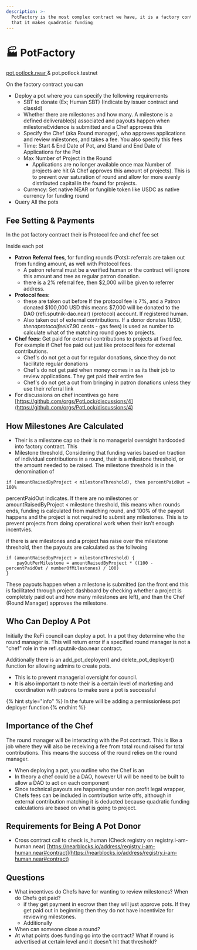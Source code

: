 ```yaml
---
description: >-
  PotFactory is the most complex contract we have, it is a factory contract, in
  that it makes quadratic funding
---
```


# 🏭 PotFactory

[pot.potlock.near ](https://nearblocks.io/address/pot.potlock.near)& pot.potlock.testnet

On the factory contract you can

* Deploy a pot where you can specify the following requirements
  * SBT to donate (Ex; Human SBT) (Indicate by issuer contract and classId)
  * Whether there are milestones and how many. A milestone is a defined deliverable(s) associated  and payouts happen when milestoneEvidence is submitted and a Chef approves this
  * Specify the Chef (aka Round manager), who approves applications and review milestones, and takes a fee. You also specify this fees
  * Time: Start & End Date of Pot, and Stand and End Date of Applications for the Pot&#x20;
  * Max Number of Project in the Round
    * Applications are no longer available once max Number of projects are hit (A Chef approves this amount of projects). This is to prevent over saturation of round and allow for more evenly distributed capital in the found for projects.&#x20;
  * Currency: Set native NEAR or fungible token like USDC as native currency for funding round
* Query All the pots

## Fee Setting & Payments

In the pot factory contract their is Protocol fee and chef fee set

Inside each pot

* **Patron Referral fees**, for funding rounds (Pots): referrals are taken out from funding amount, as well with Protocol fees.&#x20;
  * A patron referral must be a verified human or the contract will ignore this amount and tree as regular patron donation.
  * there is a 2% referral fee, then $2,000 will be given to referrer address. &#x20;
* **Protocol fees:**&#x20;
  * these are taken out before If the protocol fee is 7%, and a Patron donated $100,000 USD this means $7,000 will be donated to the DAO (refi.sputnik-dao.near) (protocol) account. If registered human.
  * Also taken out of external contributions. If a donor donates $1 USD, then a protocol fee is 7%, and the chef fee is 3%, then ($.90 cents - gas fees) is used as number to calculate what of the matching round goes to projects.
* **Chef fees:** Get paid for external contributions to projects at fixed fee. For example if Chef fee paid out just like protocol fees for external contributions.
  * Chef's do not get a cut for regular donations, since they do not facilitate regular donations
  * Chef's do not get paid when money comes in as its their job to review applications. They get paid their entire fee&#x20;
  * Chef's do not get a cut from bringing in patron donations unless they use their referral link
* For discussions on chef incentives go here [https://github.com/orgs/PotLock/discussions/4](https://github.com/orgs/PotLock/discussions/4)

## How Milestones Are Calculated

* Their is a milestone cap so their is no managerial oversight hardcoded into factory contract. This
* Milestone threshold, Considering that funding varies based on traction of individual contributions in a round, their is a milestone threshold, or the amount needed to be raised. The milestone threshold is in the denomination of&#x20;

`if (amountRaisedByProject < milestoneThreshold), then percentPaidOut = 100%`

percentPaidOut indicates. If there are no milestones or amountRaisedByProject < milestone threshold, this means when rounds ends, funding is calculated from matching round, and 100% of the payout happens and the project is not required to submit any milestones. This is to prevent projects from doing operational work when their isn't enough incentvies.&#x20;

if  there is are milestones and a project has raise over the milestone threshold, then the payouts are calculated as the follwoing

```
if (amountRaisedbyProject > milestoneThreshold) {
    payOutPerMilestone = amountRaisedByProject * ((100 - percentPaidOut / numberOfMilestones) / 100) 
}
```

These payouts happen when a milestone is submitted (on the front end this is facilitated through project dashboard by checking whether a project is completely paid out and how many milestones are left), and than the Chef (Round Manager) approves the milestone.&#x20;



## Who Can Deploy A Pot

Initially the ReFi council can deploy a pot. In a pot they determine who the round manager is. This will return error if a specified round manager is not a "chef" role in the refi.sputnik-dao.near contract.



Additionally there is an add\_pot\_deployer() and delete\_pot\_deployer() function for allowing admins to create pots.&#x20;

* This is to prevent managerial oversight for council.
* It is also important to note their is a certain level of marketing and coordination with patrons to make sure a pot is successful

{% hint style="info" %}
In the future will be adding a permissionless pot deployer function
{% endhint %}

## Importance of the Chef

The round manager will be interacting with the Pot contract. This is like a job where they will also be receiving a fee from total round raised for total contributions. This means the success of the round relies on the round manager.&#x20;

* When deploying a pot, you outline who the Chef is an&#x20;
* In theory a chef could be a DAO, however UI will be need to be built to allow a DAO to act on each component
* Since technical payouts are happening under non profit legal wrapper, Chefs fees can be included in contribution write offs, although in external contribution matching it is deducted because quadratic funding calculations are based on what is going to project.&#x20;



## Requirements for Being A Pot Donor

* Cross contract call to check is\_human (Check registry on registry.i-am-human.near) [https://nearblocks.io/address/registry.i-am-human.near#contract](https://nearblocks.io/address/registry.i-am-human.near#contract)

## Questions

* What incentives do Chefs have for wanting to review milestones? When do Chefs get paid?
  * if they get payment in escrow then they will just approve pots. If they get paid out in beginning then they do not have incentivize for reviewing milestones.&#x20;
  * Additionally&#x20;
* When can someone close a round?
* At what points does funding go into the contract? What if round is advertised at certain level and it doesn't hit that threshold?


